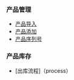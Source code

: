 
### 产品管理
* [产品导入](suppliesLoade_new)
* [产品添加](addproduct_object)
* [产品序列号](serial)



### 产品库存
* [出库流程]（process）
